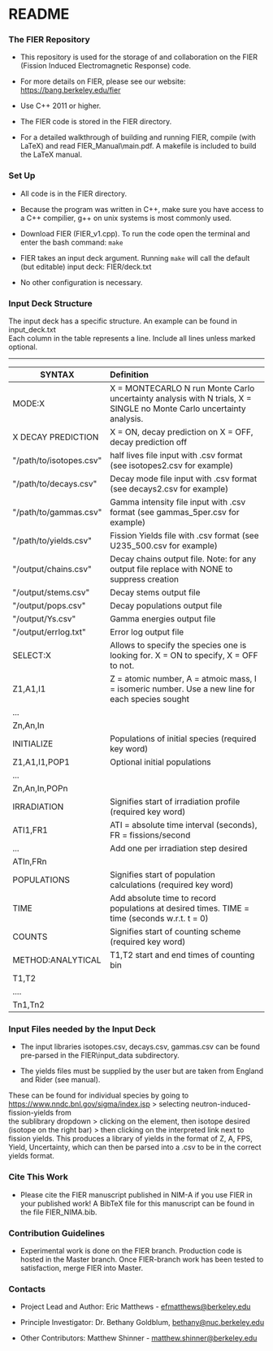 # README #

### The FIER Repository ###

* This repository is used for the storage of and collaboration on the FIER (Fission Induced Electromagnetic Response) code.

* For more details on FIER, please see our website: https://bang.berkeley.edu/fier

* Use C++ 2011 or higher. 

* The FIER code is stored in the FIER directory.

* For a detailed walkthrough of building and running FIER, compile (with LaTeX) and read FIER\_Manual\main.pdf. A makefile is included to build the LaTeX manual. 

### Set Up ###
* All code is in the FIER directory.

* Because the program was written in C++, make sure you have access to a C++ compilier, g++ on unix systems is most commonly used.

* Download FIER (FIER\_v1.cpp). To run the code open the terminal and enter the bash command: `make`

* FIER takes an input deck argument. Running `make` will call the default (but editable) input deck: FIER/deck.txt

* No other configuration is necessary.


### Input Deck Structure  ###
The input deck has a specific structure. An example can be found in input\_deck.txt  
Each column in the table represents a line. Include all lines unless marked optional.

---
SYNTAX   |   Definition
-----------|:-------
MODE:X | X = MONTECARLO N run Monte Carlo uncertainty analysis with N trials, X = SINGLE no Monte Carlo uncertainty analysis.  
X DECAY PREDICTION      |X = ON, decay prediction on X = OFF, decay prediction off  
"/path/to/isotopes.csv" |half lives file input with .csv format (see isotopes2.csv for example)  
"/path/to/decays.csv"   |Decay mode file input with .csv format   (see decays2.csv for example)  
"/path/to/gammas.csv"   |Gamma intensity file input with .csv format   (see gammas_5per.csv for example)  
"/path/to/yields.csv"   |Fission Yields file with .csv format        (see U235_500.csv for example)  
"/output/chains.csv"    |Decay chains output file. Note: for any output file replace with NONE to suppress creation  
"/output/stems.csv"     |Decay stems output file 
"/output/pops.csv"      |Decay populations output file 
"/output/Ys.csv"        |Gamma energies output file
"/output/errlog.txt"    |Error log output file
SELECT:X                |Allows to specify the species one is looking for. X = ON to specify, X = OFF to not.  
Z1,A1,I1                |Z = atomic number, A = atmoic mass, I = isomeric number. Use a new line for each species sought  
...  |
Zn,An,In  |
INITIALIZE              |Populations of initial species (required key word)
Z1,A1,I1,POP1           |Optional initial populations
...  |
Zn,An,In,POPn |  
IRRADIATION             |Signifies start of irradiation profile (required key word)
ATI1,FR1                |ATI = absolute time interval (seconds), FR = fissions/second
...                     |Add one per irradiation step desired
ATIn,FRn |
POPULATIONS             |Signifies start of population calculations (required key word) 
TIME                    |Add absolute time to record populations at desired times. TIME = time (seconds w.r.t. t = 0)  |
COUNTS                  |Signifies start of counting scheme (required key word)
METHOD:ANALYTICAL       | T1,T2 start and end times of counting bin
T1,T2                   |
.... |
Tn1,Tn2  |

### Input Files needed by the Input Deck ###

* The input libraries isotopes.csv, decays.csv, gammas.csv can be found pre-parsed in the FIER\input\_data subdirectory.  

* The yields files must be supplied by the user but are taken from England and Rider (see manual).  

These can be found for individual species by going to https://www.nndc.bnl.gov/sigma/index.jsp > selecting neutron-induced-fission-yields from  
the sublibrary dropdown > clicking on the element, then isotope desired (isotope on the right bar) > then clicking on the interpreted link next to fission yields.
This produces a library of yields in the format of Z, A, FPS, Yield, Uncertainty, which can then be parsed into a .csv to be in the correct yields format.

### Cite This Work ###

* Please cite the FIER manuscript published in NIM-A if you use FIER in your published work! A BibTeX file for this manuscript can be found in the file FIER_NIMA.bib. 


### Contribution Guidelines ###

* Experimental work is done on the FIER branch. Production code is hosted in the Master branch. Once FIER-branch work has been tested to satisfaction, merge FIER into Master.



### Contacts ###

* Project Lead and Author:
Eric Matthews - efmatthews@berkeley.edu

* Principle Investigator:
Dr. Bethany Goldblum, bethany@nuc.berkeley.edu

* Other Contributors:
Matthew Shinner - matthew.shinner@berkeley.edu